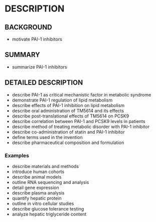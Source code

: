 # DESCRIPTION

## BACKGROUND

- motivate PAI-1 inhibitors

## SUMMARY

- summarize PAI-1 inhibitors

## DETAILED DESCRIPTION

- describe PAI-1 as critical mechanistic factor in metabolic syndrome
- demonstrate PAI-1 regulation of lipid metabolism
- describe effects of PAI-1 inhibition on lipid metabolism
- describe oral administration of TM5614 and its effects
- describe post-translational effects of TM5614 on PCSK9
- describe correlation between PAI-1 and PCSK9 levels in patients
- describe method of treating metabolic disorder with PAI-1 inhibitor
- describe co-administration of statin and PAI-1 inhibitor
- define terms used in the invention
- describe pharmaceutical composition and formulation

### Examples

- describe materials and methods
- introduce human cohorts
- describe animal models
- outline RNA sequencing and analysis
- detail gene expression
- describe plasma analysis
- quantify hepatic protein
- outline in vitro cellular studies
- describe glucose tolerance testing
- analyze hepatic triglyceride content


